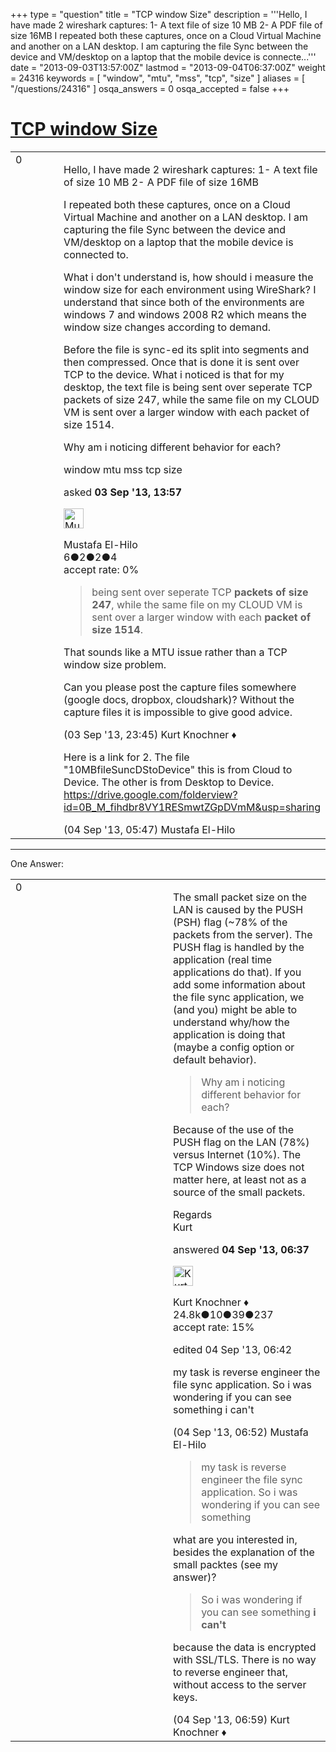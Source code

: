 +++
type = "question"
title = "TCP window Size"
description = '''Hello, I have made 2 wireshark captures: 1- A text file of size 10 MB 2- A PDF file of size 16MB I repeated both these captures, once on a Cloud Virtual Machine and another on a LAN desktop. I am capturing the file Sync between the device and VM/desktop on a laptop that the mobile device is connecte...'''
date = "2013-09-03T13:57:00Z"
lastmod = "2013-09-04T06:37:00Z"
weight = 24316
keywords = [ "window", "mtu", "mss", "tcp", "size" ]
aliases = [ "/questions/24316" ]
osqa_answers = 0
osqa_accepted = false
+++

<div class="headNormal">

# [TCP window Size](/questions/24316/tcp-window-size)

</div>

<div id="main-body">

<div id="askform">

<table id="question-table" style="width:100%;"><colgroup><col style="width: 50%" /><col style="width: 50%" /></colgroup><tbody><tr class="odd"><td style="width: 30px; vertical-align: top"><div class="vote-buttons"><div id="post-24316-score" class="post-score" title="current number of votes">0</div><div id="favorite-count" class="favorite-count"></div></div></td><td><div id="item-right"><div class="question-body"><p>Hello, I have made 2 wireshark captures: 1- A text file of size 10 MB 2- A PDF file of size 16MB</p><p>I repeated both these captures, once on a Cloud Virtual Machine and another on a LAN desktop. I am capturing the file Sync between the device and VM/desktop on a laptop that the mobile device is connected to.</p><p>What i don't understand is, how should i measure the window size for each environment using WireShark? I understand that since both of the environments are windows 7 and windows 2008 R2 which means the window size changes according to demand.</p><p>Before the file is sync-ed its split into segments and then compressed. Once that is done it is sent over TCP to the device. What i noticed is that for my desktop, the text file is being sent over seperate TCP packets of size 247, while the same file on my CLOUD VM is sent over a larger window with each packet of size 1514.</p><p>Why am i noticing different behavior for each?</p></div><div id="question-tags" class="tags-container tags">window mtu mss tcp size</div><div id="question-controls" class="post-controls"></div><div class="post-update-info-container"><div class="post-update-info post-update-info-user"><p>asked <strong>03 Sep '13, 13:57</strong></p><img src="https://secure.gravatar.com/avatar/389ef5755273f1efbae2adbcc75e45cb?s=32&amp;d=identicon&amp;r=g" class="gravatar" width="32" height="32" alt="Mustafa%20El-Hilo&#39;s gravatar image" /><p>Mustafa El-Hilo<br />
<span class="score" title="6 reputation points">6</span><span title="2 badges"><span class="badge1">●</span><span class="badgecount">2</span></span><span title="2 badges"><span class="silver">●</span><span class="badgecount">2</span></span><span title="4 badges"><span class="bronze">●</span><span class="badgecount">4</span></span><br />
<span class="accept_rate" title="Rate of the user&#39;s accepted answers">accept rate:</span> <span title="Mustafa El-Hilo has no accepted answers">0%</span></p></div></div><div id="comments-container-24316" class="comments-container"><span id="24329"></span><div id="comment-24329" class="comment"><div id="post-24329-score" class="comment-score"></div><div class="comment-text"><blockquote><p>being sent over seperate TCP <strong>packets of size 247</strong>, while the same file on my CLOUD VM is sent over a larger window with each <strong>packet of size 1514</strong>.</p></blockquote><p>That sounds like a MTU issue rather than a TCP window size problem.</p><p>Can you please post the capture files somewhere (google docs, dropbox, cloudshark)? Without the capture files it is impossible to give good advice.</p></div><div id="comment-24329-info" class="comment-info"><span class="comment-age">(03 Sep '13, 23:45)</span> Kurt Knochner ♦</div></div><span id="24343"></span><div id="comment-24343" class="comment"><div id="post-24343-score" class="comment-score"></div><div class="comment-text"><p>Here is a link for 2. The file "10MBfileSuncDStoDevice" this is from Cloud to Device. The other is from Desktop to Device. <a href="https://drive.google.com/folderview?id=0B_M_fihdbr8VY1RESmwtZGpDVmM&amp;usp=sharing">https://drive.google.com/folderview?id=0B_M_fihdbr8VY1RESmwtZGpDVmM&amp;usp=sharing</a></p></div><div id="comment-24343-info" class="comment-info"><span class="comment-age">(04 Sep '13, 05:47)</span> Mustafa El-Hilo</div></div></div><div id="comment-tools-24316" class="comment-tools"></div><div class="clear"></div><div id="comment-24316-form-container" class="comment-form-container"></div><div class="clear"></div></div></td></tr></tbody></table>

------------------------------------------------------------------------

<div class="tabBar">

<span id="sort-top"></span>

<div class="headQuestions">

One Answer:

</div>

</div>

<span id="24346"></span>

<div id="answer-container-24346" class="answer">

<table style="width:100%;"><colgroup><col style="width: 50%" /><col style="width: 50%" /></colgroup><tbody><tr class="odd"><td style="width: 30px; vertical-align: top"><div class="vote-buttons"><div id="post-24346-score" class="post-score" title="current number of votes">0</div></div></td><td><div class="item-right"><div class="answer-body"><p>The small packet size on the LAN is caused by the PUSH (PSH) flag (~78% of the packets from the server). The PUSH flag is handled by the application (real time applications do that). If you add some information about the file sync application, we (and you) might be able to understand why/how the application is doing that (maybe a config option or default behavior).</p><blockquote><p>Why am i noticing different behavior for each?</p></blockquote><p>Because of the use of the PUSH flag on the LAN (78%) versus Internet (10%). The TCP Windows size does not matter here, at least not as a source of the small packets.</p><p>Regards<br />
Kurt</p></div><div class="answer-controls post-controls"></div><div class="post-update-info-container"><div class="post-update-info post-update-info-user"><p>answered <strong>04 Sep '13, 06:37</strong></p><img src="https://secure.gravatar.com/avatar/23b7bf5b13bc2c98b2e8aa9869ca5d75?s=32&amp;d=identicon&amp;r=g" class="gravatar" width="32" height="32" alt="Kurt%20Knochner&#39;s gravatar image" /><p>Kurt Knochner ♦<br />
<span class="score" title="24767 reputation points"><span>24.8k</span></span><span title="10 badges"><span class="badge1">●</span><span class="badgecount">10</span></span><span title="39 badges"><span class="silver">●</span><span class="badgecount">39</span></span><span title="237 badges"><span class="bronze">●</span><span class="badgecount">237</span></span><br />
<span class="accept_rate" title="Rate of the user&#39;s accepted answers">accept rate:</span> <span title="Kurt Knochner has 344 accepted answers">15%</span> </br></p></div><div class="post-update-info post-update-info-edited"><p>edited 04 Sep '13, 06:42</p></div></div><div id="comments-container-24346" class="comments-container"><span id="24348"></span><div id="comment-24348" class="comment"><div id="post-24348-score" class="comment-score"></div><div class="comment-text"><p>my task is reverse engineer the file sync application. So i was wondering if you can see something i can't</p></div><div id="comment-24348-info" class="comment-info"><span class="comment-age">(04 Sep '13, 06:52)</span> Mustafa El-Hilo</div></div><span id="24349"></span><div id="comment-24349" class="comment"><div id="post-24349-score" class="comment-score"></div><div class="comment-text"><blockquote><p>my task is reverse engineer the file sync application. So i was wondering if you can see something</p></blockquote><p>what are you interested in, besides the explanation of the small packtes (see my answer)?</p><blockquote><p>So i was wondering if you can see something <strong>i can't</strong></p></blockquote><p>because the data is encrypted with SSL/TLS. There is no way to reverse engineer that, without access to the server keys.</p></div><div id="comment-24349-info" class="comment-info"><span class="comment-age">(04 Sep '13, 06:59)</span> Kurt Knochner ♦</div></div></div><div id="comment-tools-24346" class="comment-tools"></div><div class="clear"></div><div id="comment-24346-form-container" class="comment-form-container"></div><div class="clear"></div></div></td></tr></tbody></table>

</div>

<div class="paginator-container-left">

</div>

</div>

</div>

